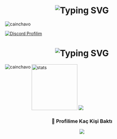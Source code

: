 
<h1 align="center"><img src="https://readme-typing-svg.herokuapp.com?font=Pacifico&pause=1000&color=a600ff&background=69FF2000&center=true&vCenter=true&repeat=false&width=435&lines=+About+Me" alt="Typing SVG" /></h1>
<img src="https://readme-typing-svg.herokuapp.com?size=20&width=1024&lines=Selam+ben+Cain+uzun+süredir+yazılımla+uğraşıyorum+yakında+güzel+projeler+paylaşacağım+." alt="cainchavo" />

[![Discord Profilim](https://lanyard.cnrad.dev/api/745658464235290790)](https://discord.com/users/745658464235290790)

<h1 align="center"><img src="https://readme-typing-svg.herokuapp.com?font=Pacifico&pause=1000&color=f0f0f0&background=69FF2000&center=true&vCenter=true&repeat=false&width=435&lines=+Github+Stat's+" alt="Typing SVG" /></h1>

<p><img align="left" src="https://github-readme-stats.vercel.app/api/top-langs?username=RexsaChavo&show_icons=true&theme=dark&locale=en&layout=compact" alt="cainchavo" /></p>
<p align="left">
   <img src="https://github-readme-stats.vercel.app/api?username=RexsaChavo&count_private=true&show_icons=true&theme=dark&hide_border=true" width="%100" height="150px" alt="stats" />
<img src="https://github-profile-trophy.vercel.app/?username=RexsaChavo&theme=radical" />
</p>

<div align=center>
  <h3><b>📍 Profilime Kaç Kişi Baktı</b></h3>
</div>
<p align="center" >    
  <img src="https://profile-counter.glitch.me/RexsaChavo/count.svg" />  
</p>
